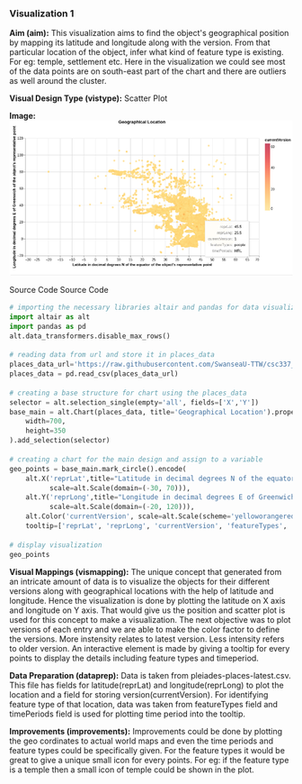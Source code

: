 ### Visualization 1
**Aim (aim):** This visualization aims to find the object's geographical position by mapping its latitude and longitude along with the version. From that particular location of the object, infer what kind of feature type is existing. For eg: temple, settlement etc. Here in the visualization we could see most of the data points are on south-east part of the chart and there are outliers as well around the cluster.

**Visual Design Type (vistype):** Scatter Plot

**Image:** 
![Visualization 1](scatter_plot_viz1_plot.png)

Source Code
Source Code
```python
# importing the necessary libraries altair and pandas for data visualization and manipulation
import altair as alt
import pandas as pd
alt.data_transformers.disable_max_rows()

# reading data from url and store it in places_data
places_data_url='https://raw.githubusercontent.com/SwanseaU-TTW/csc337_coursework1/master/pleiades-places-latest.csv'
places_data = pd.read_csv(places_data_url)

# creating a base structure for chart using the places_data
selector = alt.selection_single(empty='all', fields=['X','Y'])
base_main = alt.Chart(places_data, title='Geographical Location').properties(
    width=700,
    height=350
).add_selection(selector)

# creating a chart for the main design and assign to a variable
geo_points = base_main.mark_circle().encode(
    alt.X('reprLat',title="Latitude in decimal degrees N of the equator of the object's representative point",
          scale=alt.Scale(domain=(-30, 70))),
    alt.Y('reprLong',title="Longitude in decimal degrees E of Greenwich of the object's representative point",
          scale=alt.Scale(domain=(-20, 120))),
    alt.Color('currentVersion', scale=alt.Scale(scheme='yelloworangered')),
    tooltip=['reprLat', 'reprLong', 'currentVersion', 'featureTypes', 'timePeriods']).interactive()

# display visualization
geo_points
```



**Visual Mappings (vismapping):** The unique concept that generated from an intricate amount of data is to visualize the objects for their different versions along with geographical locations with the help of latitude and longitude. Hence the visualization is done by plotting the latitude on X axis and longitude on Y axis. That would give us the position and scatter plot is used for this concept to make a visualization. The next objective was to plot versions of each entry and we are able to make the color factor to define the versions. More instensity relates to latest version. Less intensity refers to older version. An interactive element is made by giving a tooltip for every points to display the details including feature types and timeperiod.

**Data Preparation (dataprep):** Data is taken from pleiades-places-latest.csv. This file has fields for latitude(reprLat) and longitude(reprLong) to plot the location and a field for storing version(currentVersion). For identifying feature type of that location, data was taken from featureTypes field and timePeriods field is used for plotting time period into the tooltip.

**Improvements (improvements):** Improvements could be done by plotting the geo cordinates to actual world maps and even the time periods and feature types could be specifically given. For the feature types it would be great to give a unique small icon for every points. For eg: if the feature type is a temple then a small icon of temple could be shown in the plot.

